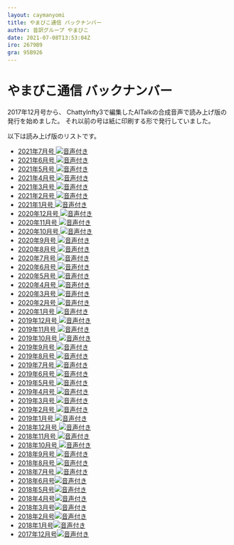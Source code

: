 ```yaml
---
layout: caymanyomi
title: やまびこ通信 バックナンバー
author: 音訳グループ やまびこ
date: 2021-07-08T13:53:04Z
iro: 2679B9
gra: 95B926
---
```


# やまびこ通信 バックナンバー

2017年12月号から、 ChattyInfty3で編集したAITalkの合成音声で読み上げ版の発行を始めました。 それ以前の号は紙に印刷する形で発行していました。

以下は読み上げ版のリストです。

- <a href="tusin202107.html">2021年7月号 <img src="media/Speaker_Icon_gray.png" srcset="media/Speaker_Icon_gray.svg" alt="音声付き" class="gyo" /></a>
- <a href="tusin202106.html">2021年6月号 <img src="media/Speaker_Icon_gray.png" srcset="media/Speaker_Icon_gray.svg" alt="音声付き" class="gyo" /></a>
- <a href="tusin202105.html">2021年5月号 <img src="media/Speaker_Icon_gray.png" srcset="media/Speaker_Icon_gray.svg" alt="音声付き" class="gyo" /></a>
- <a href="tusin202104.html">2021年4月号 <img src="media/Speaker_Icon_gray.png" srcset="media/Speaker_Icon_gray.svg" alt="音声付き" class="gyo" /></a>
- <a href="tusin202103.html">2021年3月号 <img src="media/Speaker_Icon_gray.png" srcset="media/Speaker_Icon_gray.svg" alt="音声付き" class="gyo" /></a>
- <a href="tusin202102.html">2021年2月号 <img src="media/Speaker_Icon_gray.png" srcset="media/Speaker_Icon_gray.svg" alt="音声付き" class="gyo" /></a>
- <a href="tusin202101.html">2021年1月号 <img src="media/Speaker_Icon_gray.png" srcset="media/Speaker_Icon_gray.svg" alt="音声付き" class="gyo" /></a>
- <a href="tusin202012.html">2020年12月号 <img src="media/Speaker_Icon_gray.png" srcset="media/Speaker_Icon_gray.svg" alt="音声付き" class="gyo" /></a>
- <a href="tusin202011.html">2020年11月号 <img src="media/Speaker_Icon_gray.png" srcset="media/Speaker_Icon_gray.svg" alt="音声付き" class="gyo" /></a>
- <a href="tusin202010.html">2020年10月号 <img src="media/Speaker_Icon_gray.png" srcset="media/Speaker_Icon_gray.svg" alt="音声付き" class="gyo" /></a>
- <a href="tusin202009.html">2020年9月号 <img src="media/Speaker_Icon_gray.png" srcset="media/Speaker_Icon_gray.svg" alt="音声付き" class="gyo" /></a>
- <a href="tusin202008.html">2020年8月号 <img src="media/Speaker_Icon_gray.png" srcset="media/Speaker_Icon_gray.svg" alt="音声付き" class="gyo" /></a>
- <a href="tusin202007.html">2020年7月号 <img src="media/Speaker_Icon_gray.png" srcset="media/Speaker_Icon_gray.svg" alt="音声付き" class="gyo" /></a>
- <a href="tusin202006.html">2020年6月号 <img src="media/Speaker_Icon_gray.png" srcset="media/Speaker_Icon_gray.svg" alt="音声付き" class="gyo" /></a>
- <a href="tusin202005.html">2020年5月号 <img src="media/Speaker_Icon_gray.png" srcset="media/Speaker_Icon_gray.svg" alt="音声付き" class="gyo" /></a>
- <a href="tusin202004.html">2020年4月号 <img src="media/Speaker_Icon_gray.png" srcset="media/Speaker_Icon_gray.svg" alt="音声付き" class="gyo" /></a>
- <a href="tusin202003.html">2020年3月号 <img src="media/Speaker_Icon_gray.png" srcset="media/Speaker_Icon_gray.svg" alt="音声付き" class="gyo" /></a>
- <a href="tusin202002.html">2020年2月号 <img src="media/Speaker_Icon_gray.png" srcset="media/Speaker_Icon_gray.svg" alt="音声付き" class="gyo" /></a>
- <a href="tusin202001.html">2020年1月号 <img src="media/Speaker_Icon_gray.png" srcset="media/Speaker_Icon_gray.svg" alt="音声付き" class="gyo" /></a>
- <a href="tusin201912.html">2019年12月号 <img src="media/Speaker_Icon_gray.png" srcset="media/Speaker_Icon_gray.svg" alt="音声付き" class="gyo" /></a>
- <a href="tusin201911.html">2019年11月号 <img src="media/Speaker_Icon_gray.png" srcset="media/Speaker_Icon_gray.svg" alt="音声付き" class="gyo" /></a>
- <a href="tusin201910.html">2019年10月号 <img src="media/Speaker_Icon_gray.png" srcset="media/Speaker_Icon_gray.svg" alt="音声付き" class="gyo" /></a>
- <a href="tusin201909.html">2019年9月号 <img src="media/Speaker_Icon_gray.png" srcset="media/Speaker_Icon_gray.svg" alt="音声付き" class="gyo" /></a>
- <a href="tusin201908.html">2019年8月号 <img src="media/Speaker_Icon_gray.png" srcset="media/Speaker_Icon_gray.svg" alt="音声付き" class="gyo" /></a>
- <a href="tusin201907.html">2019年7月号 <img src="media/Speaker_Icon_gray.png" srcset="media/Speaker_Icon_gray.svg" alt="音声付き" class="gyo" /></a>
- <a href="tusin201906.html">2019年6月号 <img src="media/Speaker_Icon_gray.png" srcset="media/Speaker_Icon_gray.svg" alt="音声付き" class="gyo" /></a>
- <a href="tusin201905.html">2019年5月号 <img src="media/Speaker_Icon_gray.png" srcset="media/Speaker_Icon_gray.svg" alt="音声付き" class="gyo" /></a>
- <a href="tusin201904.html">2019年4月号 <img src="media/Speaker_Icon_gray.png" srcset="media/Speaker_Icon_gray.svg" alt="音声付き" class="gyo" /></a>
- <a href="tusin201903.html">2019年3月号 <img src="media/Speaker_Icon_gray.png" srcset="media/Speaker_Icon_gray.svg" alt="音声付き" class="gyo" /></a>
- <a href="tusin201902.html">2019年2月号 <img src="media/Speaker_Icon_gray.png" srcset="media/Speaker_Icon_gray.svg" alt="音声付き" class="gyo" /></a>
- <a href="tusin201901.html">2019年1月号 <img src="media/Speaker_Icon_gray.png" srcset="media/Speaker_Icon_gray.svg" alt="音声付き" class="gyo" /></a>
- <a href="tusin201812.html">2018年12月号 <img src="media/Speaker_Icon_gray.png" srcset="media/Speaker_Icon_gray.svg" alt="音声付き" class="gyo" /></a>
- <a href="tusin201811.html">2018年11月号 <img src="media/Speaker_Icon_gray.png" srcset="media/Speaker_Icon_gray.svg" alt="音声付き" class="gyo" /></a>
- <a href="tusin201810.html">2018年10月号 <img src="media/Speaker_Icon_gray.png" srcset="media/Speaker_Icon_gray.svg" alt="音声付き" class="gyo" /></a>
- <a href="tusin201809.html">2018年9月号 <img src="media/Speaker_Icon_gray.png" srcset="media/Speaker_Icon_gray.svg" alt="音声付き" class="gyo" /></a>
- <a href="tusin201808.html">2018年8月号 <img src="media/Speaker_Icon_gray.png" srcset="media/Speaker_Icon_gray.svg" alt="音声付き" class="gyo" /></a>
- <a href="tusin201807.html">2018年7月号 <img src="media/Speaker_Icon_gray.png" srcset="media/Speaker_Icon_gray.svg" alt="音声付き" class="gyo" /></a>
- <a href="tusin201806.html">2018年6月号<img src="media/Speaker_Icon_gray.png" srcset="media/Speaker_Icon_gray.svg" alt="音声付き" class="gyo" /></a>
- <a href="tusin201805.html">2018年5月号<img src="media/Speaker_Icon_gray.png" srcset="media/Speaker_Icon_gray.svg" alt="音声付き" class="gyo" /></a>
- <a href="tusin201804.html">2018年4月号<img src="media/Speaker_Icon_gray.png" srcset="media/Speaker_Icon_gray.svg" alt="音声付き" class="gyo" /></a>
- <a href="tusin201803.html">2018年3月号<img src="media/Speaker_Icon_gray.png" srcset="media/Speaker_Icon_gray.svg" alt="音声付き" class="gyo" /></a>
- <a href="tusin201802.html">2018年2月号<img src="media/Speaker_Icon_gray.png" srcset="media/Speaker_Icon_gray.svg" alt="音声付き" class="gyo" /></a>
- <a href="tusin201801.html">2018年1月号<img src="media/Speaker_Icon_gray.png" srcset="media/Speaker_Icon_gray.svg" alt="音声付き" class="gyo" /></a>
- <a href="tusin201712.html">2017年12月号<img src="media/Speaker_Icon_gray.png" srcset="media/Speaker_Icon_gray.svg" alt="音声付き" class="gyo" /></a>

